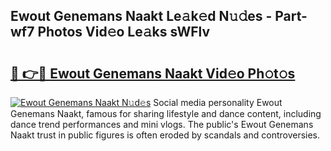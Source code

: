 ## Ewout Genemans Naakt Le𝚊k𝚎d N𝚞𝚍es - Part-wf7 Photos Vid𝚎o Le𝚊ks sWFlv

# <h2><a href="http://fb7cuo6.evod.top/?m=Ewout+Genemans+Naakt">🔗 👉🔴 Ewout Genemans Naakt Vid𝚎o Ph𝚘t𝚘s</a></h2>

[![Ewout Genemans Naakt N𝚞d𝚎s](https://i.imgur.com/8V9OHl7.gif)](http://fb7cuo6.evod.top/?m=Ewout+Genemans+Naakt)
Social media personality Ewout Genemans Naakt, famous for sharing lifestyle and dance content, including dance trend performances and mini vlogs. The public's Ewout Genemans Naakt trust in public figures is often eroded by scandals and controversies. 
